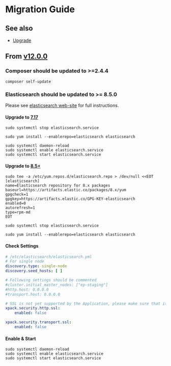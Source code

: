 # Migration Guide

## See also

* [Upgrade](./Upgrade.md)

## From [v12.0.0](https://github.com/fakharanwar/easyPortal-API/releases/tag/v12.0.0)

### Composer should be updated to >=2.4.4

```shell
composer self-update
```

### Elasticsearch should be updated to >= 8.5.0

Please see [elasticsearch web-site](https://www.elastic.co/guide/en/elasticsearch/reference/current/setup-upgrade.html) for full instructions.

#### Upgrade to [7.17](https://www.elastic.co/guide/en/elasticsearch/reference/7.17/rpm.html)

```shell
sudo systemctl stop elasticsearch.service

sudo yum install --enablerepo=elasticsearch elasticsearch

sudo systemctl daemon-reload
sudo systemctl enable elasticsearch.service
sudo systemctl start elasticsearch.service
```

#### Upgrade to [8.5+](https://www.elastic.co/guide/en/elastic-stack/8.5/upgrading-elasticsearch.html)

```shell
sudo tee -a /etc/yum.repos.d/elasticsearch.repo > /dev/null <<EOT
[elasticsearch]
name=Elasticsearch repository for 8.x packages
baseurl=https://artifacts.elastic.co/packages/8.x/yum
gpgcheck=1
gpgkey=https://artifacts.elastic.co/GPG-KEY-elasticsearch
enabled=0
autorefresh=1
type=rpm-md
EOT

sudo systemctl stop elasticsearch.service

sudo yum install --enablerepo=elasticsearch elasticsearch
```

#### Check Settings

```yaml
# /etc/elasticsearch/elasticsearch.yml
# For single node
discovery.type: single-node
discovery.seed_hosts: [ ]

# Following settings should be commented
#cluster.initial_master_nodes: ["ep-staging"]
#http.host: 0.0.0.0
#transport.host: 0.0.0.0

# SSL is not yet supported by the Application, please make sure that it is disabled.
xpack.security.http.ssl:
    enabled: false

xpack.security.transport.ssl:
    enabled: false
```

#### Enable & Start

```shell
sudo systemctl daemon-reload
sudo systemctl enable elasticsearch.service
sudo systemctl start elasticsearch.service
```
